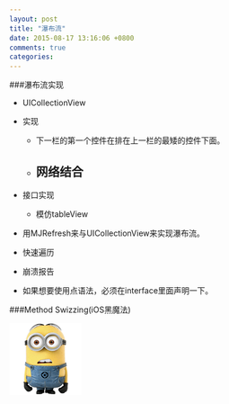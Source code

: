 ```yaml
---
layout: post
title: "瀑布流"
date: 2015-08-17 13:16:06 +0800
comments: true
categories: 
---
```

###瀑布流实现
- UICollectionView
 - 实现
    - 下一栏的第一个控件在排在上一栏的最矮的控件下面。
    - 网络结合
        -


 - 接口实现
    - 模仿tableView

- 用MJRefresh来与UICollectionView来实现瀑布流。
- 快速遍历
- 崩溃报告
- 如果想要使用点语法，必须在interface里面声明一下。

###Method Swizzing(iOS黑魔法)

![](/images/1119216.gif )


